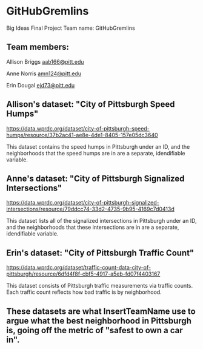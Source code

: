 # GitHubGremlins
Big Ideas Final Project
Team name: GitHubGremlins

## Team members:

Allison Briggs aab166@pitt.edu

Anne Norris amn124@pitt.edu 

Erin Dougal ejd73@pitt.edu

## Allison's dataset: "City of Pittsburgh Speed Humps" 
https://data.wprdc.org/dataset/city-of-pittsburgh-speed-humps/resource/37b2ac41-ae8e-4de1-8405-157e05dc3640

This dataset contains the speed humps in Pittsburgh under an ID, and the neighborhoods that the speed humps are in are a separate, idendifiable variable.

## Anne's dataset: "City of Pittsburgh Signalized Intersections"
https://data.wprdc.org/dataset/city-of-pittsburgh-signalized-intersections/resource/79ddcc74-33d2-4735-9b95-4169c7d0413d

This dataset lists all of the signalized intersections in Pittsburgh under an ID, and the neighborhoods that these intersections are in are a separate, idendifiable variable.

## Erin's dataset: "City of Pittsburgh Traffic Count"
https://data.wprdc.org/dataset/traffic-count-data-city-of-pittsburgh/resource/6dfd4f8f-cbf5-4917-a5eb-fd07f4403167

This dataset consists of Pittsburgh traffic measurements via traffic counts. Each traffic count reflects how bad traffic is by neighborhood.

## These datasets are what InsertTeamName use to argue what the best neighborhood in Pittsburgh is, going off the metric of "safest to own a car in".
